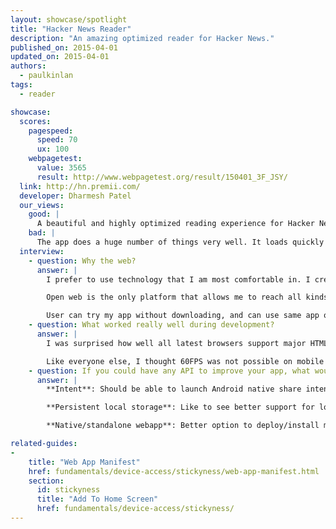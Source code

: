 ```yaml
---
layout: showcase/spotlight
title: "Hacker News Reader"
description: "An amazing optimized reader for Hacker News."
published_on: 2015-04-01
updated_on: 2015-04-01
authors:
  - paulkinlan
tags: 
  - reader

showcase:
  scores:
    pagespeed:
      speed: 70
      ux: 100
    webpagetest:
      value: 3565
      result: http://www.webpagetest.org/result/150401_3F_JSY/
  link: http://hn.premii.com/
  developer: Dharmesh Patel
  our_views:
    good: |
      A beautiful and highly optimized reading experience for Hacker News, this app works well and looks great across mobile, tablet and desktop. It's fast and testing it on mobile you will see some silky smooth transitions. It has a really nice use of theme-color for integration into Android and it's installable as it uses the [Web app manifest](/web/fundamentals/device-access/stickyness/web-app-manifest.html). Once installed it looks and feels like a native HN news reader app.
    bad: |
      The app does a huge number of things very well. It loads quickly and is fast and smooth to use. If there were one thing the app could do it would be to add support for offline experiences. This could be a simple error page or a more complex view of cached content.
  interview:
    - question: Why the web?
      answer: |
        I prefer to use technology that I am most comfortable in. I created my first webpage long before I wrote "hello world" in c++. 

        Open web is the only platform that allows me to reach all kinds of users. I can easily develop and deploy new features and fixes for my app without depending on third party. It allows me to push new features and bug fixes anytime. 

        User can try my app without downloading, and can use same app on different platforms. As of today, my app works on latest HTML5 capable browsers including but not limited to Firefox OS, Windows Phone, blackberry, iOS and Android; and its available to download on different app stores. This app is also available on the Chrome Web Store. I am a sole developer and I work on this few hours per week. I don't think that any other technology would have allowed me to support different platforms.
    - question: What worked really well during development?
      answer: |
        I was surprised how well all latest browsers support major HTML5 features. I started my webapp as a prototype to see what I can build using Open Web (HTML5, CSS, Javascript). I only tested my app on iOS Safari and Android browser during development, and it worked on Firefox and with little changes, I was able to support IE mobile. 

        Like everyone else, I thought 60FPS was not possible on mobile webapp, specially gestures. I was able to implement pull to refresh, and swipe to go back with little learning; and was able to make it work on all major browsers. With that knowledge, I was able to implement Flipboard webapp style story navigation in few hours. 
    - question: If you could have any API to improve your app, what would it be?
      answer: |
        **Intent**: Should be able to launch Android native share intent or iOS share from my webapp. This will allow user to choose the service of their choice instead of my app's limited options. 

        **Persistent local storage**: Like to see better support for localstorage. 5MB/2.5MB is not enough. Not only that, there is no way to figure out how much space is available. My app can manage storage properly if I knew how much space is left. 

        **Native/standalone webapp**: Better option to deploy/install my webapp on iOS, Android and WP as a standalone app. I use Cordova but its painful to update to the latest version. Chrome on Android is moving in right direction, but iOS and Windows Phone is not providing enough support for standalone app.

related-guides:
-
    title: "Web App Manifest"
    href: fundamentals/device-access/stickyness/web-app-manifest.html
    section:
      id: stickyness
      title: "Add To Home Screen"
      href: fundamentals/device-access/stickyness/
---
```

